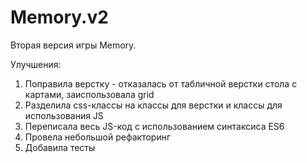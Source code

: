 # Memory.v2

Вторая версия игры Memory.

Улучшения:
1. Поправила верстку - отказалась от табличной верстки стола с картами, заиспользовала grid
2. Разделила css-классы на классы для верстки и классы для использования JS
3. Переписала весь JS-код с использованием синтаксиса ES6
4. Провела небольшой рефакторинг
5. Добавила тесты
